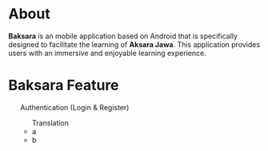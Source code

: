 # About
**Baksara** is an mobile application based on Android that is specifically designed to facilitate the learning of **Aksara Jawa**. This application provides users with an immersive and enjoyable learning experience.

# Baksara Feature
<ul type="circle"> Authentication (Login & Register)
<ul> Translation
  <li> a </li>
  <li> b </li>
  </ul>
